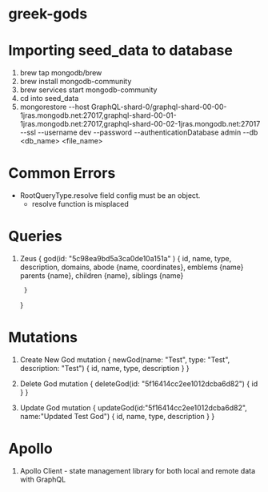 # greek-gods

# Importing seed_data to database
1. brew tap mongodb/brew
2. brew install mongodb-community
3. brew services start mongodb-community
4. cd into seed_data
5. mongorestore --host GraphQL-shard-0/graphql-shard-00-00-1jras.mongodb.net:27017,graphql-shard-00-01-1jras.mongodb.net:27017,graphql-shard-00-02-1jras.mongodb.net:27017 --ssl --username dev --password <PASSWORD> --authenticationDatabase admin --db <db_name> <file_name>


# Common Errors
- RootQueryType.resolve field config must be an object.
    - resolve function is misplaced


# Queries
1. Zeus
    {
    god(id: "5c98ea9bd5a3ca0de10a151a" ) {
            id,
            name,
            type,
            description,
            domains,
            abode {name, coordinates},
            emblems {name}
                parents {name},
            children {name},
            siblings {name}
            
        }
    }

# Mutations
1. Create New God
    mutation {
      newGod(name: "Test", type: "Test", description: "Test") {
        id,
        name,
        type,
        description
      }
    }

2. Delete God
    mutation {
      deleteGod(id: "5f16414cc2ee1012dcba6d82") {
        id
      }
    }

3. Update God
    mutation {
      updateGod(id:"5f16414cc2ee1012dcba6d82", name:"Updated Test God") {
        id,
        name,
        type,
        description
      }
    }


# Apollo
1. Apollo Client - state management library for both local and remote data with GraphQL